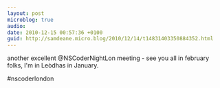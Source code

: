 ```yaml
---
layout: post
microblog: true
audio: 
date: 2010-12-15 00:57:36 +0100
guid: http://samdeane.micro.blog/2010/12/14/t14831403350884352.html
---
```

another excellent @NSCoderNightLon meeting - see you all in february folks, I'm in Leòdhas in January.

#nscoderlondon
